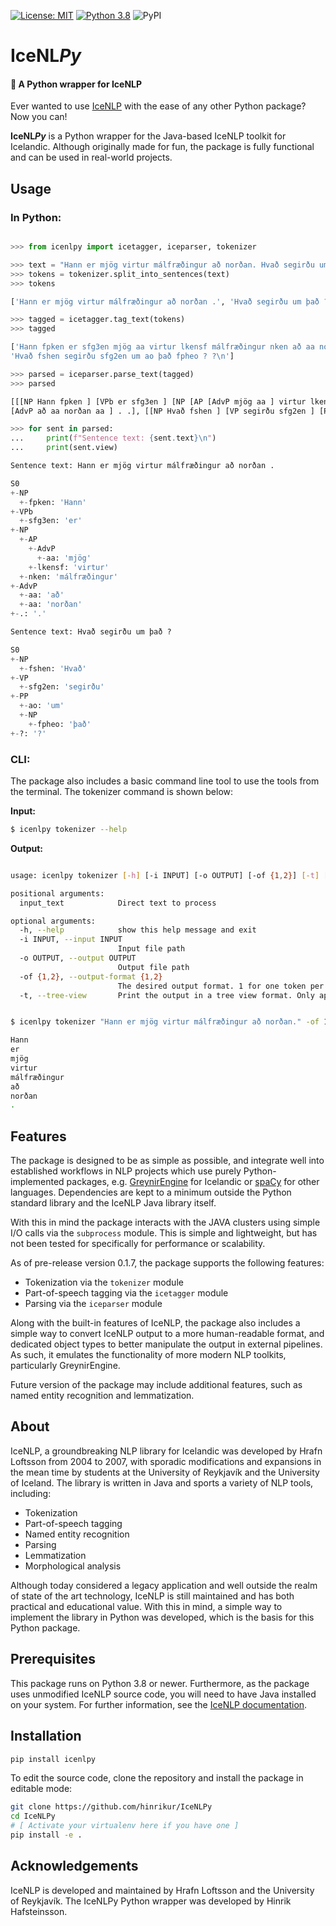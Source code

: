 [![License: MIT](https://img.shields.io/badge/License-MIT-yellow.svg)](https://opensource.org/licenses/MIT)
[![Python 3.8](https://img.shields.io/badge/python-3.8-blue.svg)](https://www.python.org/downloads/release/python-3817/)
![PyPI](https://img.shields.io/pypi/v/icenlpy)

# IceNL*Py*

#### 🐍 A Python wrapper for IceNLP

Ever wanted to use [IceNLP](https://clarin.is/en/resources/icenlp/) with the ease of any other Python package? Now you can!

**IceNL*Py*** is a Python wrapper for the Java-based IceNLP toolkit for Icelandic. Although originally made for fun, the package is fully functional and can be used in real-world projects.

## Usage

### In Python:

```python

>>> from icenlpy import icetagger, iceparser, tokenizer

>>> text = "Hann er mjög virtur málfræðingur að norðan. Hvað segirðu um það?"
>>> tokens = tokenizer.split_into_sentences(text)
>>> tokens

['Hann er mjög virtur málfræðingur að norðan .', 'Hvað segirðu um það ?']

>>> tagged = icetagger.tag_text(tokens)
>>> tagged

['Hann fpken er sfg3en mjög aa virtur lkensf málfræðingur nken að aa norðan aa . .\n', 
'Hvað fshen segirðu sfg2en um ao það fpheo ? ?\n']

>>> parsed = iceparser.parse_text(tagged)
>>> parsed

[[[NP Hann fpken ] [VPb er sfg3en ] [NP [AP [AdvP mjög aa ] virtur lkensf ] málfræðingur nken ]
[AdvP að aa norðan aa ] . .], [[NP Hvað fshen ] [VP segirðu sfg2en ] [PP um ao [NP það fpheo ] ] ? ?]]

>>> for sent in parsed:
...     print(f"Sentence text: {sent.text}\n")
...     print(sent.view)

Sentence text: Hann er mjög virtur málfræðingur að norðan .

S0
+-NP
  +-fpken: 'Hann'
+-VPb
  +-sfg3en: 'er'
+-NP
  +-AP
    +-AdvP
      +-aa: 'mjög'
    +-lkensf: 'virtur'
  +-nken: 'málfræðingur'
+-AdvP
  +-aa: 'að'
  +-aa: 'norðan'
+-.: '.'

Sentence text: Hvað segirðu um það ?

S0
+-NP
  +-fshen: 'Hvað'
+-VP
  +-sfg2en: 'segirðu'
+-PP
  +-ao: 'um'
  +-NP
    +-fpheo: 'það'
+-?: '?'
```

### CLI:

The package also includes a basic command line tool to use the tools from the terminal. The tokenizer command is shown below:

**Input:**

```bash
$ icenlpy tokenizer --help
```

**Output:**

```bash

usage: icenlpy tokenizer [-h] [-i INPUT] [-o OUTPUT] [-of {1,2}] [-t] [input_text]

positional arguments:
  input_text            Direct text to process

optional arguments:
  -h, --help            show this help message and exit
  -i INPUT, --input INPUT
                        Input file path
  -o OUTPUT, --output OUTPUT
                        Output file path
  -of {1,2}, --output-format {1,2}
                        The desired output format. 1 for one token per line, 2 for one sentence per line.
  -t, --tree-view       Print the output in a tree view format. Only applies to IceParser.


$ icenlpy tokenizer "Hann er mjög virtur málfræðingur að norðan." -of 1

Hann
er
mjög
virtur
málfræðingur
að
norðan
.
```

## Features

The package is designed to be as simple as possible, and integrate well into established workflows in NLP projects which use purely Python-implemented packages, e.g. [GreynirEngine](https://github.com/mideind/GreynirEngine) for Icelandic or [spaCy](https://spacy.io/) for other languages. Dependencies are kept to a minimum outside the Python standard library and the IceNLP Java library itself.

With this in mind the package interacts with the JAVA clusters using simple I/O calls via the `subprocess` module. This is simple and lightweight, but has not been tested for specifically for performance or scalability.

As of pre-release version 0.1.7, the package supports the following features:

- Tokenization via the `tokenizer` module
- Part-of-speech tagging via the `icetagger` module
- Parsing via the `iceparser` module

Along with the built-in features of IceNLP, the package also includes a simple way to convert IceNLP output to a more human-readable format, and dedicated object types to better manipulate the output in external pipelines. As such, it emulates the functionality of more modern NLP toolkits, particularly GreynirEngine.

Future version of the package may include additional features, such as named entity recognition and lemmatization.

## About

IceNLP, a groundbreaking NLP library for Icelandic was developed by Hrafn Loftsson from 2004 to 2007, with sporadic modifications and expansions in the mean time by students at the University of Reykjavík and the University of Iceland. The library is written in Java and sports a variety of NLP tools, including:

- Tokenization
- Part-of-speech tagging
- Named entity recognition
- Parsing
- Lemmatization
- Morphological analysis

Although today considered a legacy application and well outside the realm of state of the art technology, IceNLP is still maintained and has both practical and educational value. With this in mind, a simple way to implement the library in Python was developed, which is the basis for this Python package.

## Prerequisites

This package runs on Python 3.8 or newer. Furthermore, as the package uses unmodified IceNLP source code, you will need to have Java installed on your system. For further information, see the [IceNLP documentation](https://github.com/hrafnl/icenlp/blob/master/core/doc/IceNLP.tex).

## Installation

```bash
pip install icenlpy
```

To edit the source code, clone the repository and install the package in editable mode:

```bash
git clone https://github.com/hinrikur/IceNLPy
cd IceNLPy
# [ Activate your virtualenv here if you have one ]
pip install -e .
```

## Acknowledgements

IceNLP is developed and maintained by Hrafn Loftsson and the University of Reykjavík. The IceNLPy Python wrapper was developed by Hinrik Hafsteinsson.
